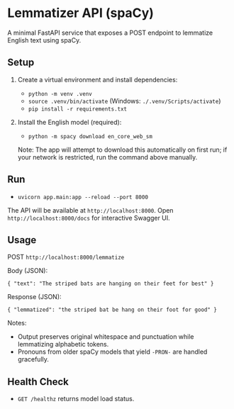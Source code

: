 # Lemmatizer API (spaCy)

A minimal FastAPI service that exposes a POST endpoint to lemmatize English text using spaCy.

## Setup

1. Create a virtual environment and install dependencies:
   - `python -m venv .venv`
   - `source .venv/bin/activate` (Windows: `./.venv/Scripts/activate`)
   - `pip install -r requirements.txt`

2. Install the English model (required):
   - `python -m spacy download en_core_web_sm`

   Note: The app will attempt to download this automatically on first run; if your network is restricted, run the command above manually.

## Run

- `uvicorn app.main:app --reload --port 8000`

The API will be available at `http://localhost:8000`. Open `http://localhost:8000/docs` for interactive Swagger UI.

## Usage

POST `http://localhost:8000/lemmatize`

Body (JSON):

```
{ "text": "The striped bats are hanging on their feet for best" }
```

Response (JSON):

```
{ "lemmatized": "the striped bat be hang on their foot for good" }
```

Notes:
- Output preserves original whitespace and punctuation while lemmatizing alphabetic tokens.
- Pronouns from older spaCy models that yield `-PRON-` are handled gracefully.

## Health Check

- `GET /healthz` returns model load status.
